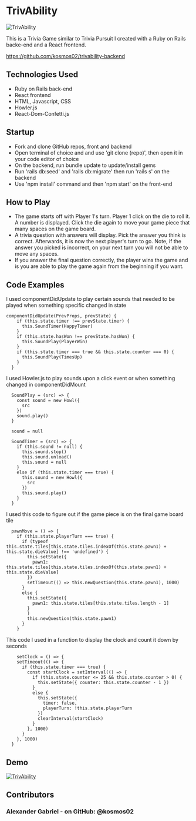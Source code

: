 # TrivAbility #

![TrivAbility](https://i.ibb.co/wCNSRXF/Screen-Shot-2021-01-29-at-9-55-23-AM.png "TrivAbility")

This is a Trivia Game similar to Trivia Pursuit I created with a Ruby on Rails backe-end and a React frontend.

https://github.com/kosmos02/trivability-backend

## Technologies Used ##

* Ruby on Rails back-end
* React frontend
* HTML, Javascript, CSS
* Howler.js
* React-Dom-Confetti.js

## Startup ##

* Fork and clone GitHub repos, front and backend
* Open terminal of choice and and use 'git clone (repo)', then open it in your code editor of choice
* On the backend, run bundle update to update/install gems
* Run 'rails db:seed' and 'rails db:migrate' then run 'rails s' on the backend
* Use 'npm install' command and then 'npm start' on the front-end

## How to Play ##

* The game starts off with Player 1's turn. Player 1 click on the die to roll it. A number is displayed. Click the die again to move your game piece that many spaces on the game board.
* A trivia question with answers will display. Pick the answer you think is correct. Afterwards, it is now the next player's turn to go. Note, if the answer you picked is incorrect, on your next turn you will not be able to move any spaces.
* If you answer the final question correctly, the player wins the game and is you are able to play the game again from the beginning if you want.

## Code Examples ##

I used componentDidUpdate to play certain sounds that needed to be played when something specific changed in state
```
componentDidUpdate(PrevProps, prevState) {
    if (this.state.timer !== prevState.timer) {
      this.SoundTimer(HappyTimer)
    }
    if (this.state.hasWon !== prevState.hasWon) {
      this.SoundPlay(PlayerWin)
    }
    if (this.state.timer === true && this.state.counter === 0) {
      this.SoundPlay(TimesUp)
    }
  }
```
I used Howler.js to play sounds upon a click event or when something changed in componentDidMount

```
  SoundPlay = (src) => {
    const sound = new Howl({
      src
    })
    sound.play()
  }

  sound = null

  SoundTimer = (src) => {
    if (this.sound != null) {
      this.sound.stop()
      this.sound.unload()
      this.sound = null
    }
    else if (this.state.timer === true) {
      this.sound = new Howl({
        src
      })
      this.sound.play()
    }
  }
```
  I used this code to figure out if the game piece is on the final game board tile

```
  pawnMove = () => {
    if (this.state.playerTurn === true) {
      if (typeof this.state.tiles[this.state.tiles.indexOf(this.state.pawn1) + this.state.dieValue] !== 'undefined') {
        this.setState({
          pawn1: this.state.tiles[this.state.tiles.indexOf(this.state.pawn1) + this.state.dieValue]
        })
        setTimeout(() => this.newQuestion(this.state.pawn1), 1000)
      }
      else {
        this.setState({
          pawn1: this.state.tiles[this.state.tiles.length - 1]
        }
        )
        this.newQuestion(this.state.pawn1)
      }
    }
```
This code I used in a function to display the clock and count it down by seconds

```
    setClock = () => {
    setTimeout(() => {
      if (this.state.timer === true) {
        const startClock = setInterval(() => {
          if (this.state.counter <= 25 && this.state.counter > 0) {
            this.setState({ counter: this.state.counter - 1 })
          }
          else {
            this.setState({
              timer: false,
              playerTurn: !this.state.playerTurn
            })
            clearInterval(startClock)
          }
        }, 1000)
      }
    }, 1000)
  }
```

## Demo ##

[![TrivAbility](https://i.ibb.co/wCNSRXF/Screen-Shot-2021-01-29-at-9-55-23-AM.png)](https://youtu.be/m88xPqRIStg "TrivAbility")

## Contributors ##

### Alexander Gabriel - on GitHub: @kosmos02

